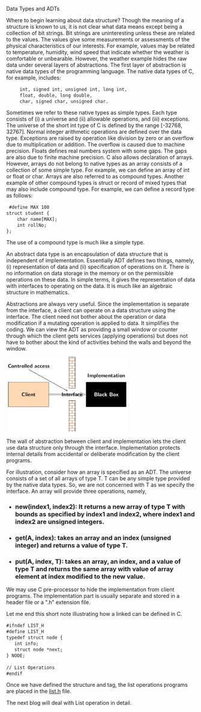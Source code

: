  Data Types and ADTs

Where to begin learning about data structure? Though the meaning of a structure is known to us, it is not clear what data means except being a collection of bit strings. Bit strings 
are uninteresting unless these are related to the values. The values give some measurements or assessments of the physical characteristics of our interests. For example, values may 
be related to temperature, humidity, wind speed that indicate whether the weather is comfortable or unbearable. However, the weather example hides the raw data under several layers 
of abstractions. The first layer of abstraction is native data types of the programming language. The native data types of C, for example, includes:

 
```
     int, signed int, unsigned int, long int, 
     float, double, long double, 
     char, signed char, unsigned char. 
```
 

Sometimes we refer to these native types as simple types. Each type consists of (i) a universe and (ii) allowable operations, and (iii) exceptions. The universe of the short int type 
of C is defined by the range [-32768, 32767]. Normal integer arithmetic operations are defined over the data type. Exceptions are raised by operation like division by zero or an 
overflow due to multiplication or addition. The overflow is caused due to machine precision. Floats defines real numbers system with some gaps. The gaps are also due to finite 
machine precision. C also allows declaration of arrays. However, arrays do not belong to native types as an array consists of a collection of some simple type. For example, we can 
define an array of int or float or char. Arrays are also referred to as compound types. Another example of other compound types is struct or record of mixed types that may also 
include compound type. For example, we can define a record type as follows:

 
```
 #define MAX 100
struct student {  
    char name[MAX];
    int rollNo;
};
```
 

The use of a compound type is much like a simple type. 

An abstract data type is an encapsulation of data structure that is independent of implementation. Essentially ADT defines two things, namely, (i) representation of data and (ii) 
specification of operations on it. There is no information on data storage in the memory or on the permissible operations on these data. In simple terms, it gives the representation 
of data with interfaces to operating on the data. It is much like an algebraic structure in mathematics. 

Abstractions are always very useful. Since the implementation is separate from the interface, a client can operate on a data structure using the interface. The client need not bother 
about the operation or data modification if a mutating operation is applied to data. It simplifies the coding. We can view the ADT as providing a small window or counter through 
which the client gets services (applying operations) but does not have to bother about the kind of activities behind the walls and beyond the window. 

![Wall of abstraction](./images/wallOfAbstraction.jpg?raw=true "Wall of abstraction")

The wall of abstraction between client and implementation lets the client use data structure only through the interface. Implementation protects internal details from accidental or 
deliberate modification by the client programs. 

For illustration, consider how an array is specified as an ADT. The universe consists of a set of all arrays of type T. T can be any simple type provided by the native data types. 
So, we are not concerned with T as we specify the interface. An array will provide three operations, namely,

- ###  new(index1, index2): It returns a new array of type T with bounds as specified by index1 and index2, where index1 and index2 are unsigned integers.
- ###  get(A, index): takes an array and an index (unsigned integer) and returns a value of type T.
- ### put(A, index, T): takes an array, an index, and a value of type T and returns the same array with value of array element at index modified to the new value.
 
We may use C pre-processor to hide the implementation from client programs. The implementation part is usually separate and stored in a header file or a ".h" extension file. 

Let me end this short note illustrating how a linked can be defined in C.

 
```
#ifndef LIST_H
#define LIST_H
typedef struct node {
   int info;
   struct node *next; 
} NODE;
 
// List Operations
#endif 
```
Once we have defined the structure and tag, the list operations programs are placed in the [list.h](https://www.dropbox.com/s/s9urv9pctmiqpfe/list.h?dl=0) file. 

The next blog will deal with List operation in detail.
